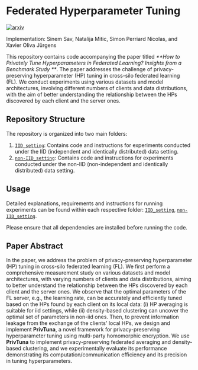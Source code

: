 # Federated Hyperparameter Tuning

[![arxiv](https://img.shields.io/badge/arXiv-2402.16087-b31b1b.svg)](https://arxiv.org/abs/2402.16087)

Implementation: Sinem Sav, Natalija Mitic, Simon Perriard Nicolas, and Xavier Oliva Jürgens

This repository contains code accompanying the paper titled _**How to Privately Tune Hyperparameters in Federated Learning? Insights from a Benchmark Study
**_. The paper addresses the challenge of privacy-preserving hyperparameter (HP) tuning in cross-silo federated learning (FL). We conduct experiments using various datasets and model architectures, involving different numbers of clients and data distributions, with the aim of better understanding the relationship between the HPs discovered by each client and the server ones.

## Repository Structure

The repository is organized into two main folders:

1. [`IID_setting`](./IID_setting/): Contains code and instructions for experiments conducted under the IID (independent and identically distributed) data setting.
2. [`non-IID_setting`](./non_IID_setting/): Contains code and instructions for experiments conducted under the non-IID (non-independent and identically distributed) data setting.

## Usage

Detailed explanations, requirements and instructions for running experiments can be found within each respective folder: [`IID_setting`](./IID_setting/), [`non-IID_setting`](./non_IID_setting/).

Please ensure that all dependencies are installed before running the code.

## Paper Abstract

In the paper, we address the problem of privacy-preserving hyperparameter (HP) tuning in cross-silo federated learning (FL). We first perform a comprehensive measurement study on various datasets and model architectures, with varying numbers of clients and data distributions, aiming to better understand the relationship between the HPs discovered by each client and the server ones. We observe that the optimal parameters of the FL server, e.g., the learning rate, can be accurately and efficiently tuned based on the HPs found by each client on its local data: (i) HP averaging is suitable for iid settings, while (ii) density-based clustering can uncover the optimal set of parameters in non-iid ones. Then, to prevent information leakage from the exchange of the clients' local HPs, we design and implement **PrivTuna**, a novel framework for privacy-preserving hyperparameter tuning using multi-party homomorphic encryption. We use **PrivTuna** to implement privacy-preserving federated averaging and density-based clustering, and we experimentally evaluate its performance demonstrating its computation/communication efficiency and its precision in tuning hyperparameters.
